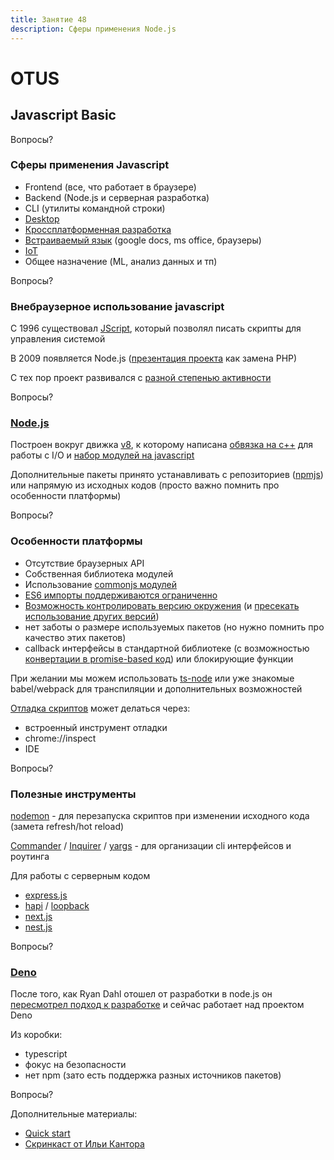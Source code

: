 ```yaml
---
title: Занятие 48
description: Сферы применения Node.js
---
```


# OTUS

## Javascript Basic

<!-- v -->

Вопросы?

<!-- s -->

### Сферы применения Javascript

<!-- v -->

- Frontend (все, что работает в браузере)
- Backend (Node.js и серверная разработка)
- CLI (утилиты командной строки)
- [Desktop](https://www.electronjs.org/)
- [Кроссплатформенная разработка](https://microsoft.github.io/reactxp/)
- [Встраиваемый язык](https://ru.wikipedia.org/wiki/Rhino) (google docs, ms office, браузеры)
- [IoT](https://www.iotforall.com/javascript-iot)
- Общее назначение (ML, анализ данных и тп)

<!-- v -->

Вопросы?

<!-- s -->

### Внебраузерное использование javascript

<!-- v -->

С 1996 существовал [JScript](https://ru.wikipedia.org/wiki/JScript), который позволял писать скрипты для управления системой

<!-- v -->

В 2009 появляется Node.js ([презентация проекта](https://www.youtube.com/watch?v=EeYvFl7li9E) как замена PHP)

<!-- v -->

С тех пор проект развивался с [разной степенью активности](https://www.wired.com/2014/12/io-js/)

<!-- v -->

Вопросы?

<!-- s -->

### [Node.js](https://nodejs.org/ru/)

<!-- v -->

Построен вокруг движка [v8](https://v8.dev/), к которому написана [обвязка на c++](https://github.com/libuv/libuv) для работы c I/O и [набор модулей на javascript](https://nodejs.org/docs/latest-v12.x/api/)

<!-- v -->

Дополнительные пакеты принято устанавливать с репозиториев ([npmjs](https://www.npmjs.com/)) или напрямую из исходных кодов (просто важно помнить про особенности платформы)

<!-- v -->

Вопросы?

<!-- s -->

### Особенности платформы

<!-- v -->

- Отсутствие браузерных API
- Собственная библиотека модулей
- Использование [commonjs модулей](https://nodejs.org/api/modules.html#modules_modules_commonjs_modules)
- [ES6 импорты поддерживаются ограниченно](https://nodejs.org/api/esm.html#esm_modules_ecmascript_modules)
- [Возможность контролировать версию окружения](https://github.com/nvm-sh/nvm) (и [пресекать использование других версий](https://docs.npmjs.com/cli/v7/configuring-npm/package-json#engines))
- нет заботы о размере используемых пакетов (но нужно помнить про качество этих пакетов)
- callback интерфейсы в стандартной библиотеке (с возможностью [конвертации в promise-based код](https://nodejs.org/api/util.html#util_util_promisify_original)) или блокирующие функции

<!-- v -->

При желании мы можем использовать [ts-node](https://github.com/TypeStrong/ts-node) или уже знакомые babel/webpack для транспиляции и дополнительных возможностей

<!-- v -->

[Отладка скриптов](https://nodejs.org/ru/docs/guides/debugging-getting-started/) может делаться через:

- встроенный инструмент отладки
- chrome://inspect
- IDE

<!-- v -->

Вопросы?

<!-- s -->

### Полезные инструменты

<!-- v -->

[nodemon](https://www.npmjs.com/package/nodemon) - для перезапуска скриптов при изменении исходного кода (замета refresh/hot reload)

<!-- v -->

[Commander](https://github.com/tj/commander.js/) / [Inquirer](https://github.com/SBoudrias/Inquirer.js) / [yargs](https://www.npmjs.com/package/yargs) - для организации cli интерфейсов и роутинга

<!-- v -->

Для работы с серверным кодом

- [express.js](https://expressjs.com/ru/)
- [hapi](https://hapi.dev/) / [loopback](https://loopback.io/)
- [next.js](https://nextjs.org/)
- [nest.js](https://nestjs.com/)

<!-- v -->

Вопросы?

<!-- s -->

### [Deno](https://deno.land/)

<!-- v -->

После того, как Ryan Dahl отошел от разработки в node.js он [пересмотрел подход к разработке](https://www.youtube.com/watch?v=M3BM9TB-8yA) и сейчас работает над проектом Deno

<!-- v -->

Из коробки:

- typescript
- фокус на безопасности
- нет npm (зато есть поддержка разных источников пакетов)

<!-- v -->

Вопросы?

<!-- s -->

Дополнительные материалы:

- [Quick start](https://nodejs.dev/learn)
- [Скринкаст от Ильи Кантора](https://learn.javascript.ru/screencast/nodejs)
